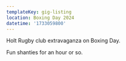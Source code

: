 ```yaml
---
templateKey: gig-listing
location: Boxing Day 2024
datetime: '1733059800'
---
```

H﻿olt Rugby club extravaganza on Boxing Day.

F﻿un shanties for an hour or so.
